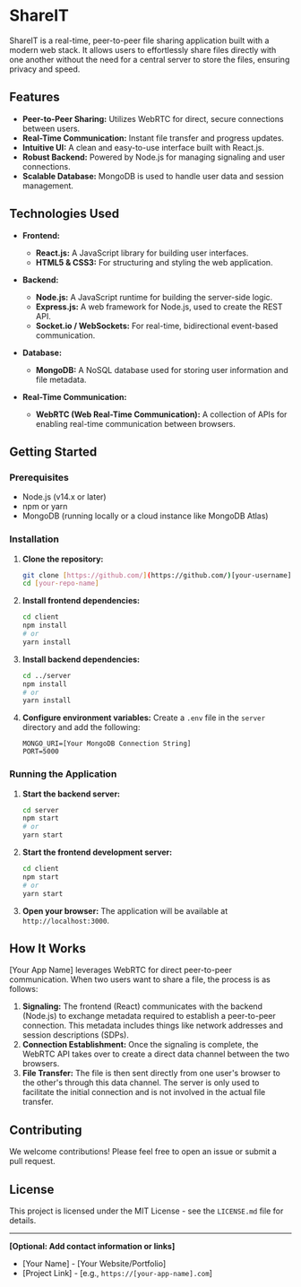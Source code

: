 # ShareIT

ShareIT is a real-time, peer-to-peer file sharing application built with a modern web stack. It allows users to effortlessly share files directly with one another without the need for a central server to store the files, ensuring privacy and speed.

## Features

- **Peer-to-Peer Sharing:** Utilizes WebRTC for direct, secure connections between users.
- **Real-Time Communication:** Instant file transfer and progress updates.
- **Intuitive UI:** A clean and easy-to-use interface built with React.js.
- **Robust Backend:** Powered by Node.js for managing signaling and user connections.
- **Scalable Database:** MongoDB is used to handle user data and session management.

## Technologies Used

- **Frontend:**
  - **React.js:** A JavaScript library for building user interfaces.
  - **HTML5 & CSS3:** For structuring and styling the web application.

- **Backend:**
  - **Node.js:** A JavaScript runtime for building the server-side logic.
  - **Express.js:** A web framework for Node.js, used to create the REST API.
  - **Socket.io / WebSockets:** For real-time, bidirectional event-based communication.

- **Database:**
  - **MongoDB:** A NoSQL database used for storing user information and file metadata.

- **Real-Time Communication:**
  - **WebRTC (Web Real-Time Communication):** A collection of APIs for enabling real-time communication between browsers.

## Getting Started

### Prerequisites

- Node.js (v14.x or later)
- npm or yarn
- MongoDB (running locally or a cloud instance like MongoDB Atlas)

### Installation

1.  **Clone the repository:**
    ```bash
    git clone [https://github.com/](https://github.com/)[your-username]/[your-repo-name].git
    cd [your-repo-name]
    ```

2.  **Install frontend dependencies:**
    ```bash
    cd client
    npm install
    # or
    yarn install
    ```

3.  **Install backend dependencies:**
    ```bash
    cd ../server
    npm install
    # or
    yarn install
    ```

4.  **Configure environment variables:**
    Create a `.env` file in the `server` directory and add the following:
    ```
    MONGO_URI=[Your MongoDB Connection String]
    PORT=5000
    ```

### Running the Application

1.  **Start the backend server:**
    ```bash
    cd server
    npm start
    # or
    yarn start
    ```

2.  **Start the frontend development server:**
    ```bash
    cd client
    npm start
    # or
    yarn start
    ```

3.  **Open your browser:**
    The application will be available at `http://localhost:3000`.

## How It Works

[Your App Name] leverages WebRTC for direct peer-to-peer communication. When two users want to share a file, the process is as follows:

1.  **Signaling:** The frontend (React) communicates with the backend (Node.js) to exchange metadata required to establish a peer-to-peer connection. This metadata includes things like network addresses and session descriptions (SDPs).
2.  **Connection Establishment:** Once the signaling is complete, the WebRTC API takes over to create a direct data channel between the two browsers.
3.  **File Transfer:** The file is then sent directly from one user's browser to the other's through this data channel. The server is only used to facilitate the initial connection and is not involved in the actual file transfer.

## Contributing

We welcome contributions! Please feel free to open an issue or submit a pull request.

## License

This project is licensed under the MIT License - see the `LICENSE.md` file for details.

---

**[Optional: Add contact information or links]**
- [Your Name] - [Your Website/Portfolio]
- [Project Link] - [e.g., `https://[your-app-name].com`]
